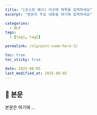 ```yaml
---
title: "[포스팅 예시] 이곳에 제목을 입력하세요"
excerpt: "본문의 주요 내용을 여기에 입력하세요"

categories:
  - NLP
tags:
  - [tag1, tag2]

permalink: /nlp/post-name-here-3/

toc: true
toc_sticky: true

date: 2025-08-05
last_modified_at: 2025-08-05
---
```


## 🦥 본문

본문은 여기에 ...
